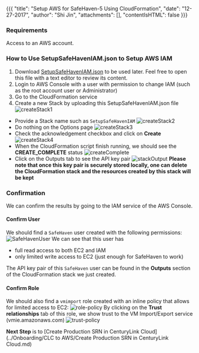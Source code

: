 {{{
  "title": "Setup AWS for SafeHaven-5 Using CloudFormation",
  "date": "12-27-2017",
  "author": "Shi Jin",
  "attachments": [],
  "contentIsHTML": false
}}}

### Requirements
Access to an AWS account.

### How to Use SetupSafeHavenIAM.json to Setup AWS IAM
1. Download [SetupSafeHavenIAM.json](https://download.safehaven.ctl.io/SH-5.0.0/SetupSafeHavenIAM.json) to be used later. Feel free to open this file with a text editor to review its content.
2. Login to AWS Console with a user with permission to change IAM (such as the root account user or Administrator)
3. Go to the CloudFormation service
4. Create a new Stack by  uploading this SetupSafeHavenIAM.json file
![createStack1](../../../images/SH5.0/AWSIAM/createStack1.PNG)
* Provide a Stack name such as `SetupSafeHavenIAM`
![createStack2](../../../images/SH5.0/AWSIAM/createStack2.PNG)
* Do nothing on the Options page
![createStack3](../../../images/SH5.0/AWSIAM/createStack3.PNG)
* Check the acknowledgement checkbox and click on **Create**
![createStack4](../../../images/SH5.0/AWSIAM/createStack4.PNG)
* When the CloudFormation script finish running, we should see the **CREATE_COMPLETE** status
![createComplete](../../../images/SH5.0/AWSIAM/createComplete.PNG)
* Click on the Outputs tab to see the API key pair
![stackOutput](../../../images/SH5.0/AWSIAM/stackOutput.PNG)
**Please note that once this key pair is securely stored locally, one can delete the CloudFormation stack and the resources created by this stack will be kept**

### Confirmation
We can confirm the results by going to the IAM service of the AWS Console.

#### Confirm User
We should find a `SafeHaven` user created with the following permissions:
![SafeHavenUser](../../../images/SH5.0/AWSIAM/SafeHavenUser.PNG)
We can see that this user has
* full read access to both EC2 and IAM
* only limited write access to EC2 (just enough for SafeHaven to work)

The API key pair of this `SafeHaven` user can be found in the **Outputs** section of the CloudFormation stack we just created.

#### Confirm Role
We should also find a `vmimport` role created with an inline policy that allows for limited access to EC2:
![role-policy](../../../images/SH5.0/AWSIAM/role-policy.PNG)
By clicking on the **Trust relationships** tab of this role, we show trust to the VM Import/Export service (vmie.amazonaws.com)
![trust-policy](../../../images/SH5.0/AWSIAM/trust-policy.PNG)

**Next Step** is to [Create Production SRN in CenturyLink Cloud](../Onboarding/CLC to AWS/Create Production SRN in CenturyLink Cloud.md)
